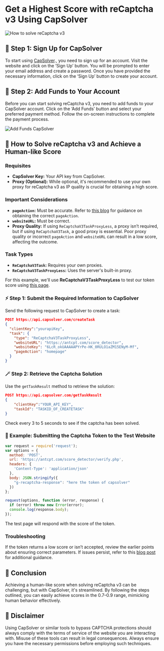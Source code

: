 

# Get a Highest Score with reCaptcha v3 Using CapSolver

![How to solve reCaptcha v3](https://assets.capsolver.com/prod/images/post/2023-10-18/24e2fc61-c832-429c-8f50-a12f27e0d6cb.png)

## 🤙 Step 1: Sign Up for CapSolver

To start using [CapSolver](https://www.capsolver.com/?utm_source=github&utm_medium=repo&utm_campaign=recaptchav3score)., you need to sign up for an account. Visit the website and click on the ‘Sign Up’ button. You will be prompted to enter your email address and create a password. Once you have provided the necessary information, click on the ‘Sign Up’ button to create your account.


## 🔖 Step 2: Add Funds to Your Account

Before you can start solving reCaptcha v3, you need to add funds to your CapSolver account. Click on the ‘Add Funds’ button and select your preferred payment method. Follow the on-screen instructions to complete the payment process.

![Add Funds CapSolver](https://assets.capsolver.com/prod/images/post/2023-12-14/2c8f6971-07d7-4324-b29e-c3d6e24b581a.png)

## 🤖 How to Solve reCaptcha v3 and Achieve a Human-like Score

### Requisites

- **CapSolver Key:** Your API key from CapSolver.
- **Proxy (Optional):** While optional, it's recommended to use your own proxy for reCaptcha v3 as IP quality is crucial for obtaining a high score.

### Important Considerations

- **`pageAction`:** Must be accurate. Refer to [this blog](https://www.capsolver.com/blog/how-to-identify-and-find-values-of-recaptchav3) for guidance on obtaining the correct `pageAction`.
- **`websiteURL`:** Must be correct.
- **Proxy Quality:** If using `ReCaptchaV3TaskProxyLess`, a proxy isn’t required, but if using `ReCaptchaV3Task`, a good proxy is essential. Poor proxy quality or incorrect `pageAction` and `websiteURL` can result in a low score, affecting the outcome.

### Task Types

- **`ReCaptchaV3Task`:** Requires your own proxies.
- **`ReCaptchaV3TaskProxyLess`:** Uses the server's built-in proxy.

For this example, we'll use **ReCaptchaV3TaskProxyLess** to test our token score using [this page](https://antcpt.com/score_detector).

### ⚡ Step 1: Submit the Required Information to CapSolver

Send the following request to CapSolver to create a task:

```json
POST https://api.capsolver.com/createTask
{
  "clientKey":"yourapiKey",
  "task": {
    "type": "ReCaptchaV3TaskProxyLess",
    "websiteURL": "https://antcpt.com/score_detector",
    "websiteKey": "6LcR_okUAAAAAPYrPe-HK_0RULO1aZM15ENyM-Mf",
    "pageAction": "homepage"
  }
}
```

### 🪄 Step 2: Retrieve the Captcha Solution

Use the `getTaskResult` method to retrieve the solution:

```json
POST https://api.capsolver.com/getTaskResult
{
    "clientKey":"YOUR_API_KEY",
    "taskId": "TASKID_OF_CREATETASK"
}
```

Check every 3 to 5 seconds to see if the captcha has been solved.

### 📝 Example: Submitting the Captcha Token to the Test Website

```js
var request = require('request');
var options = {
  method: 'POST',
  url: 'https://antcpt.com/score_detector/verify.php',
  headers: {
    'Content-Type': 'application/json'
  },
  body: JSON.stringify({
    "g-recaptcha-response": "here the token of capsolver"
  })
};

request(options, function (error, response) {
  if (error) throw new Error(error);
  console.log(response.body);
});
```

The test page will respond with the score of the token.

### Troubleshooting

If the token returns a low score or isn’t accepted, review the earlier points about ensuring correct parameters. If issues persist, refer to this [blog post](https://www.capsolver.com/blog/How-to-bypass-all-the-versions-reCAPTCHA-v2-v3) for additional guidance.

## 🏁 Conclusion

Achieving a human-like score when solving reCaptcha v3 can be challenging, but with CapSolver, it's streamlined. By following the steps outlined, you can easily achieve scores in the 0.7–0.9 range, mimicking human behavior effectively.

## 📢 Disclaimer

Using CapSolver or similar tools to bypass CAPTCHA protections should always comply with the terms of service of the website you are interacting with. Misuse of these tools can result in legal consequences. Always ensure you have the necessary permissions before employing such techniques.

